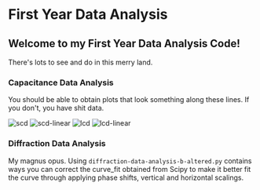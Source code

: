 # First Year Data Analysis

## Welcome to my First Year Data Analysis Code!
There's lots to see and do in this merry land.


### Capacitance Data Analysis
You should be able to obtain plots that look something along these lines. If you don't, you have shit data.

![scd](https://user-images.githubusercontent.com/41821907/145357108-f2b705be-6c1f-4a08-84de-578167f07469.png)
![scd-linear](https://user-images.githubusercontent.com/41821907/145357110-12a68086-97e7-495c-8839-94da9715f260.png)
![lcd](https://user-images.githubusercontent.com/41821907/145357099-98ada188-8823-4694-b834-db6e8c68ec8e.png)
![lcd-linear](https://user-images.githubusercontent.com/41821907/145357105-2f4a15ec-5e5c-4a7a-a76f-a187b0d8468d.png)

### Diffraction Data Analysis
My magnus opus. Using ```diffraction-data-analysis-b-altered.py``` contains ways you can correct the curve_fit obtained from Scipy to make it better fit the curve through applying phase shifts, vertical and horizontal scalings.
